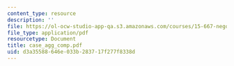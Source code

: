 ```yaml
---
content_type: resource
description: ''
file: https://ol-ocw-studio-app-qa.s3.amazonaws.com/courses/15-667-negotiation-and-conflict-management-spring-2001/d3a35588646e033b283717f277f8338d_case_agg_comp.pdf
file_type: application/pdf
resourcetype: Document
title: case_agg_comp.pdf
uid: d3a35588-646e-033b-2837-17f277f8338d
---
```

